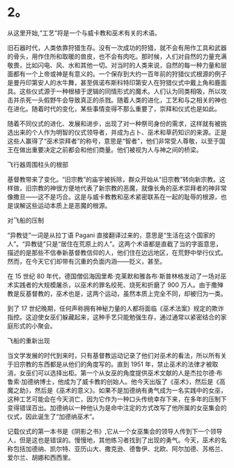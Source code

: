 # 2。 

从这里开始,“工艺”将是一个与威卡教和巫术有关的术语。

旧石器时代，人类依靠狩猎生存。没有一次成功的狩猎，就不会有用作工具和武器的骨头，用作住所和取暖的兽皮，也不会有肉吃。那时候，人们对自然的力量充满敬畏，比如闪电、风、水和其他一切。对当时的人类来说，自然的每一种力量和层面都有一个上帝或神是有意义的。一个保存到大约一百年前的狩猎仪式根源的例子是曼丹印第安人的水牛舞，甚至佩诺布斯科特印第安人在狩猎仪式中戴上角和鹿面具。这些仪式源于一种根植于逻辑的同情形式的魔术。人们认为同类相吸，所以攻击并杀死一头假野牛会导致真正的杀戮。随着人类的进化，工艺和与之相关的神也在进化。随着时代的变化，某些事情变得不那么重要了，崇拜和仪式也是如此。

随着不同仪式的进化、发展和进步，出现了对一种祭司身份的需求，这样就有被挑选出来的个人作为明智的仪式领导者，并成为占卜、巫术和草药知识的来源。正是这些人赢得了“巫术崇拜者”的称号，意思是“智者”，他们非常受人尊敬，以至于国王在做出重要决定之前都会和他们商量。他们被视为人与神之间的桥梁。

飞行器周围柱头的根部

基督教带来了变化。“旧宗教”的庙宇被拆除，群众开始从“旧宗教”转向新宗教。这样做，旧宗教的神很方便地代表了新宗教的恶魔，就像长角的巫术崇拜者的神非常像撒旦——这不是巧合。这是与威卡教教和巫术紧密联系在一起的耻辱的根源，也是误解这些运动本质上是恶魔的根源。

对飞船的压制

“异教徒”一词是从拉丁语 Pagani 直接翻译过来的，意思是“生活在这个国家的人”。“异教徒”只是“居住在荒原上的人”。这两个术语都是直截了当的字面意思，描述的是那些不信奉新基督教信仰的人，他们住在边远地区，在荒野中举行仪式。然而，在今天它们却带有沉重的负面内涵——贬义，甚至。

在 15 世纪 80 年代，德国僧侣海因里希·克莱默和雅各布·斯普林格发动了一场对巫术实践者的大规模屠杀，以巫术的罪名绞死、烧死和折磨了 900 万人。由于撒殚教是反基督教的，巫术也是，这两个运动，虽然本质上完全不同，却被归为一类。

到了 17 世纪晚期，任何声称拥有神秘力量的人都将面临《巫术法案》规定的欺诈指控。这迫使女巫们躲藏起来，这种手艺只能勉强生存，通过通常以紧密结合的家庭形式的小聚会。

飞船的重新出现

当文学发展的时代到来时，只有基督教运动记录了他们对巫术的看法，所以所有关于旧宗教的东西都是从他们的角度写的。直到 1951 年，禁止巫术的法律才被取消，女巫们可以选择出柜。第一个从女巫的角度提供巫术文献的人是杰拉尔德·布鲁索·加德纳博士，他成为了威卡教的创始人。他今天出版了《巫术》，然后是《高魔之助》，然后是《巫术的意义》。如果不是加德纳有勇气成为一名实践中的女巫，这种工艺可能会在今天消亡，因为它作为一种口头传统幸存下来，在多年的压制下变得错误百出。加德纳以一种他认为是命中注定的方式改写了他所属的女巫集会的仪式，因此诞生了“加德纳巫术”。

记载仪式的第一本书是《阴影之书》,它从一个女巫集会的领导人传到下一个领导人，但是这也是错误的。慢慢地，其他练习者找到了出现的勇气。今天，巫术的名称包括加德纳、凯尔特、亚历山大、撒克逊、德鲁伊、北欧、阿尔加德、苏格兰、爱尔兰、胡娜和西西里。